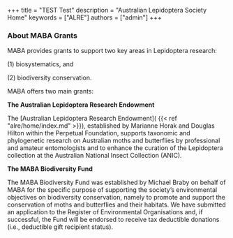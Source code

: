+++
title = "TEST Test"
description = "Australian Lepidoptera Society Home"
keywords = ["ALRE"]
authors = ["admin"]
+++


### About MABA Grants

MABA provides grants to support two key areas in Lepidoptera research: 

(1) biosystematics, and 

(2) biodiversity conservation. 

MABA offers two main grants:

**The Australian Lepidoptera Research Endowment**

The [Australian Lepidoptera Research Endowment]( {{< ref "alre/home/index.md" >}}), established by Marianne Horak and Douglas Hilton within the Perpetual Foundation, supports taxonomic and phylogenetic research on Australian moths and butterflies by professional and amateur entomologists and to enhance the curation of the Lepidoptera collection at the Australian National Insect Collection (ANIC). 

**The MABA Biodiversity Fund**

The MABA Biodiversity Fund was established by Michael Braby on behalf of MABA for the specific purpose of supporting the society’s environmental objectives on biodiversity conservation, namely to promote and support the conservation of moths and butterflies and their habitats. We have submitted an application to the Register of Environmental Organisations and, if successful, the Fund will be endorsed to receive tax deductible donations (i.e., deductible gift recipient status). 
